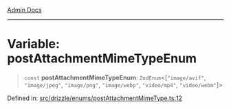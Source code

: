 [Admin Docs](/)

***

# Variable: postAttachmentMimeTypeEnum

> `const` **postAttachmentMimeTypeEnum**: `ZodEnum`\<\[`"image/avif"`, `"image/jpeg"`, `"image/png"`, `"image/webp"`, `"video/mp4"`, `"video/webm"`\]\>

Defined in: [src/drizzle/enums/postAttachmentMimeType.ts:12](https://github.com/Sourya07/talawa-api/blob/aac5f782223414da32542752c1be099f0b872196/src/drizzle/enums/postAttachmentMimeType.ts#L12)
